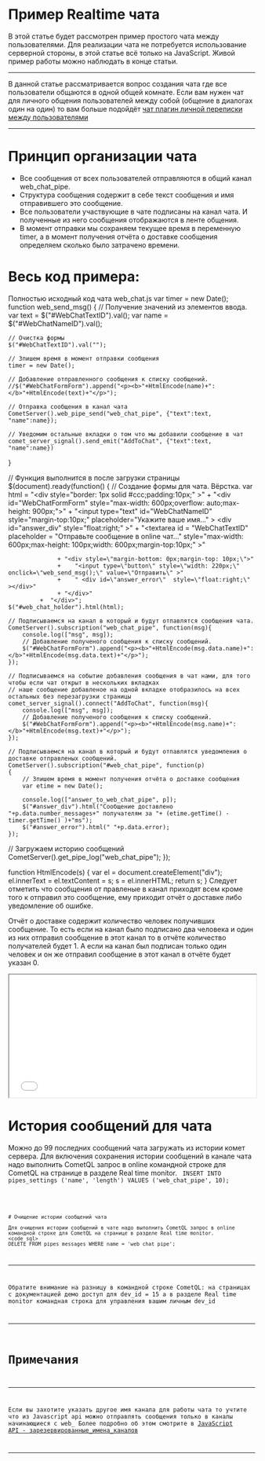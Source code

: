 
# Пример Realtime чата

В этой статье будет рассмотрен пример простого чата между пользователями. Для реализации чата не потребуется использование серверной стороны, в этой статье всё только на JavaScript. Живой пример работы можно наблюдать в конце статьи.


___
В данной статье рассматривается вопрос создания чата где все пользователи общаются в одной общей комнате. Если вам нужен чат для личного общения пользователей между собой (общение в диалогах один на один) то вам больше подойдёт [чат плагин личной переписки между пользователями](comet:star-comet-chat)
___

# Принцип организации чата

  * Все сообщения от всех пользователей отправляются в общий канал web_chat_pipe.
  * Структура сообщения содержит в себе текст сообщения и имя отправившего это сообщение.
  * Все пользователи участвующие в чате подписаны на канал чата. И полученные из него сообщения отображаются в ленте общения.
  * В момент отправки мы сохраняем текущее время в переменную timer, а в момент получения отчёта о доставке сообщения определяем сколько было затрачено времени.

# Весь код примера:
Полностью исходный код чата web_chat.js
<file JavaScript web_chat.js>
var timer = new Date();
function web_send_msg()
{
    // Получение значений из элементов ввода.
    var text = $("#WebChatTextID").val();
    var name = $("#WebChatNameID").val();
    
    // Очистка формы
    $("#WebChatTextID").val("");  
    
    // Зпишем время в момент отправки сообщения
    timer = new Date();
    
    // Добавление отправленного сообщения к списку сообщений.
    //$("#WebChatFormForm").append("<p><b>"+HtmlEncode(name)+": </b>"+HtmlEncode(text)+"</p>");
    
    // Отправка сообщения в канал чата
    CometServer().web_pipe_send("web_chat_pipe", {"text":text, "name":name});
    
    // Уведомим остальные вкладки о том что мы добавили сообщение в чат
    comet_server_signal().send_emit("AddToChat", {"text":text, "name":name})
}

   
// Функция выполнится в после загрузки страницы
$(document).ready(function()
{
    // Создание формы для чата. Вёрстка.
    var html =  "<div style=\"border: 1px solid #ccc;padding:10px;\" >"
	          + "<div id=\"WebChatFormForm\" style=\"max-width: 600px;overflow: auto;max-height: 900px;\"></div>"
		  + "<input type=\"text\" id=\"WebChatNameID\" style=\"margin-top:10px;\" placeholder=\"Укажите ваше имя...\" > <div id=\"answer_div\" style=\"float:right;\" ></div>"
	          + "<textarea id = \"WebChatTextID\" placeholder = \"Отправьте сообщение в online чат...\" style=\"max-width: 600px;max-height: 100px;width: 600px;margin-top:10px;\" ></textarea>"

                  + "<div style=\"margin-bottom: 0px;margin-top: 10px;\">"
                  +    "<input type=\"button\" style=\"width: 220px;\" onclick=\"web_send_msg();\" value=\"Отправить\" >"
                  +    " <div id=\"answer_error\"  style=\"float:right;\" ></div>"
                  + "</div>"
             +  "</div>";
    $("#web_chat_holder").html(html);

    // Подписываемся на канал в который и будут отпавлятся сообщения чата. 
    CometServer().subscription("web_chat_pipe", function(msg){
        console.log(["msg", msg]);
        // Добавление полученого сообщения к списку сообщений.
        $("#WebChatFormForm").append("<p><b>"+HtmlEncode(msg.data.name)+": </b>"+HtmlEncode(msg.data.text)+"</p>");
    });

    // Подписываемся на событие добавления сообщения в чат нами, для того чтобы если чат открыт в нескольких вкладках
    // наше сообщение добавленое на одной вкладке отобразилось на всех остальных без перезагрузки страницы
    comet_server_signal().connect("AddToChat", function(msg){
        console.log(["msg", msg]);
        // Добавление полученого сообщения к списку сообщений.
        $("#WebChatFormForm").append("<p><b>"+HtmlEncode(msg.name)+": </b>"+HtmlEncode(msg.text)+"</p>");
    });
    
    // Подписываемся на канал в который и будут отпавлятся уведомления о доставке отправленых сообщений.
    CometServer().subscription("#web_chat_pipe", function(p)
    {
        // Зпишем время в момент получения отчёта о доставке сообщения
        var etime = new Date();
        
        console.log(["answer_to_web_chat_pipe", p]);
        $("#answer_div").html("Сообщение доставлено "+p.data.number_messages+" получателям за "+ (etime.getTime() - timer.getTime() )+"ms");
        $("#answer_error").html(" "+p.data.error);
    });

   // Загружаем историю сообщений
   CometServer().get_pipe_log("web_chat_pipe");
});


function HtmlEncode(s)
{
  var el = document.createElement("div");
  el.innerText = el.textContent = s;
  s = el.innerHTML;
  return s;
}
</file>
Следует отметить что сообщения от правленые в канал приходят всем кроме того к отправил это сообщение, ему приходит отчёт о доставке либо уведомление об ошибке.

Отчёт о доставке содержит количество человек получивших сообщение. То есть если на канал было подписано два человека и один из них отправил сообщение в этот канал то в отчёте количество получателей будет 1. А если на канал был подписан только один человек и он же отправил сообщение в этот канал в отчёте будет указан 0.

<html>
<iframe src="//comet-server.ru/doc/CometQL/MainPageChat/index.php" style="width: 100%;  display: block;  height: 250px;"></iframe>
</html>

# История сообщений для чата

Можно до 99 последних сообщений чата загружать из истории комет сервера.
Для включения сохранения истории сообщений в канале чата надо выполнить CometQL запрос в online командной строке для CometQL на странице в разделе Real time monitor.
<code sql>
INSERT INTO pipes_settings ('name', 'length') VALUES ('web_chat_pipe', 10);

```


# Очищение истории сообщений чата

Для очищения истории сообщений в чате надо выполнить CometQL запрос в online командной строке для CometQL на странице в разделе Real time monitor.
<code sql>
DELETE FROM pipes_messages WHERE name = 'web_chat_pipe';

```



___
Обратите внимание на разницу в командной строке CometQL: на страницах с документацией демо доступ для dev_id = 15 а в разделе Real time monitor командная строка для управления вашим личным dev_id
___
 

# Примечания


___
Если вы захотите указать другое имя канала для работы чата то учтите что из Javascript api можно отправлять сообщения только в каналы начинающиеся с web_ Более подробно об этом смотрите в  [JavaScript API - зарезервированные_имена_каналов](comet:javascript_api#зарезервированные_имена_каналов)
___

